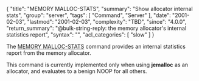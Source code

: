 {
  "title": "MEMORY MALLOC-STATS",
  "summary": "Show allocator internal stats",
  "group": "server",
  "tags": [
    "Command",
    "Server"
  ],
  "date": "2001-02-03",
  "lastmod": "2001-02-03",
  "complexity": "TBD",
  "since": "4.0.0",
  "return_summary": "@bulk-string-reply: the memory allocator's internal statistics report",
  "syntax": "",
  "acl_categories": [
    "slow"
  ]
}

The [MEMORY MALLOC-STATS](/commands/memory-malloc-stats) command provides an internal statistics report from
the memory allocator.

This command is currently implemented only when using **jemalloc** as an
allocator, and evaluates to a benign NOOP for all others.

